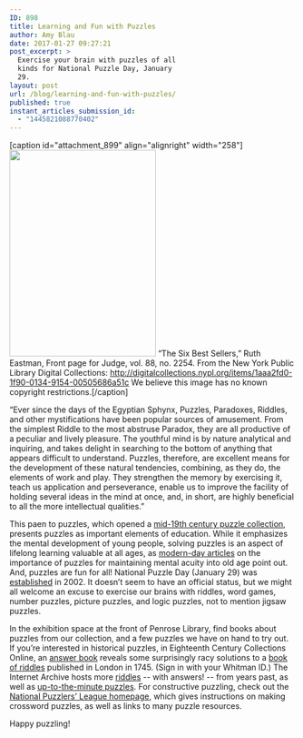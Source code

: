 ```yaml
---
ID: 898
title: Learning and Fun with Puzzles
author: Amy Blau
date: 2017-01-27 09:27:21
post_excerpt: >
  Exercise your brain with puzzles of all
  kinds for National Puzzle Day, January
  29.
layout: post
url: /blog/learning-and-fun-with-puzzles/
published: true
instant_articles_submission_id:
  - "1445821088770402"
---
```

[caption id="attachment_899" align="alignright" width="258"]<img class="wp-image-899 size-full" src="https://library.whitman.edu/blog/wp-content/uploads/sites/4/2017/01/nypl.digitalcollections.1aaa2fd0-1f90-0134-9154-00505686a51c.001.w.jpg" width="258" height="363" /> “The Six Best Sellers,” Ruth Eastman, Front page for Judge, vol. 88, no. 2254. From the New York Public Library Digital Collections: http://digitalcollections.nypl.org/items/1aaa2fd0-1f90-0134-9154-00505686a51c We believe this image has no known copyright restrictions.[/caption]

“Ever since the days of the Egyptian Sphynx, Puzzles, Paradoxes, Riddles, and other mystifications have been popular sources of amusement. From the simplest Riddle to the most abstruse Paradox, they are all productive of a peculiar and lively pleasure. The youthful mind is by nature analytical and inquiring, and takes delight in searching to the bottom of anything that appears difficult to understand. Puzzles, therefore, are excellent means for the development of these natural tendencies, combining, as they do, the elements of work and play. They strengthen the memory by exercising it, teach us application and perseverance, enable us to improve the facility of holding several ideas in the mind at once, and, in short, are highly beneficial to all the more intellectual qualities.”

This paen to puzzles, which opened a <a href="http://ezproxy.whitman.edu/login?url=http://gdc.galegroup.com/gdc/ncco/MonographsDetailsPage/MonographsDetailsWindow?disableHighlighting=&amp;displayGroupName=DVI-Monographs&amp;currPage=&amp;dviSelectedPage=&amp;scanId=&amp;query=&amp;prodId=&amp;search_within_results=&amp;p=NCCO&amp;mode=view&amp;catId=&amp;limiter=&amp;display-query=&amp;displayGroups=&amp;contentModules=&amp;action=e&amp;sortBy=&amp;documentId=GALE%7CBZHNWJ004829864&amp;windowstate=normal&amp;activityType=&amp;failOverType=&amp;commentary=&amp;source=Bookmark&amp;u=whitman&amp;jsid=b032e688b8b6db3ccb0dc61e40839426">mid-19th century puzzle collection</a>, presents puzzles as important elements of education. While it emphasizes the mental development of young people, solving puzzles is an aspect of lifelong learning valuable at all ages, as <a href="http://www.health.harvard.edu/blog/which-is-better-for-keeping-your-mind-fit-physical-or-mental-activity-201304036049">modern-day articles</a> on the importance of puzzles for maintaining mental acuity into old age point out. And, puzzles are fun for all! National Puzzle Day (January 29) was <a href="http://www.nationaldaycalendar.com/national-puzzle-day-january-29/">established</a> in 2002. It doesn’t seem to have an official status, but we might all welcome an excuse to exercise our brains with riddles, word games, number puzzles, picture puzzles, and logic puzzles, not to mention jigsaw puzzles.

In the exhibition space at the front of Penrose Library, find books about puzzles from our collection, and a few puzzles we have on hand to try out. If you’re interested in historical puzzles, in Eighteenth Century Collections Online, an <a href="http://ezproxy.whitman.edu/login?url=http://find.galegroup.com/ecco/infomark.do?&amp;source=gale&amp;prodId=ECCO&amp;userGroupName=whitman&amp;tabID=T001&amp;docId=CW3310500210&amp;type=multipage&amp;contentSet=ECCOArticles&amp;version=1.0&amp;docLevel=FASCIMILE">answer book</a> reveals some surprisingly racy solutions to a <a href="http://ezproxy.whitman.edu/login?url=http://find.galegroup.com/ecco/infomark.do?&amp;source=gale&amp;prodId=ECCO&amp;userGroupName=whitman&amp;tabID=T001&amp;docId=CW3311005815&amp;type=multipage&amp;contentSet=ECCOArticles&amp;version=1.0&amp;docLevel=FASCIMILE">book of riddles</a> published in London in 1745. (Sign in with your Whitman ID.) The Internet Archive hosts more <a href="https://archive.org/details/merrysbookofpuzz00stea">riddles</a> -- with answers! -- from years past, as well as <a href="https://archive.org/details/Games_World_of_Puzzles_April_2016">up-to-the-minute puzzles</a>. For constructive puzzling, check out the <a href="http://www.puzzlers.org/dokuwiki/doku.php">National Puzzlers’ League homepage</a>, which gives instructions on making crossword puzzles, as well as links to many puzzle resources.

Happy puzzling!